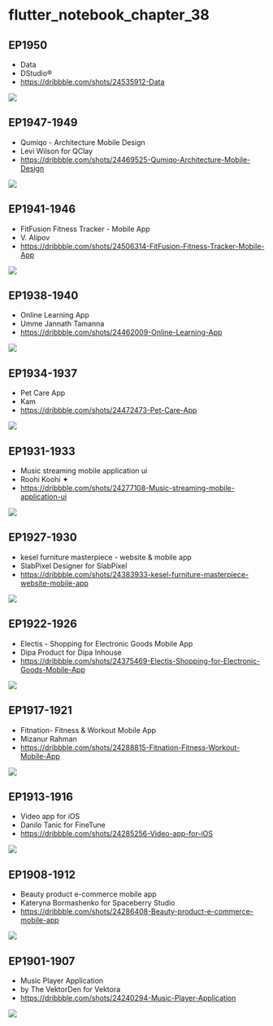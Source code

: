 # flutter_notebook_chapter_38

## EP1950

- Data
- DStudio®
- https://dribbble.com/shots/24535912-Data

<img src="https://cdn.dribbble.com/userupload/15640406/file/original-09a580f241544c6ae643773795ae4eb2.png?resize=1600x1200"/>

## EP1947-1949

- Qumiqo - Architecture Mobile Design
- Levi Wilson for QClay
- https://dribbble.com/shots/24469525-Qumiqo-Architecture-Mobile-Design

<img src="https://cdn.dribbble.com/userupload/15446290/file/original-90b7de08551dc6025d91c2564457e0e5.png?resize=1905x1429"/>


## EP1941-1946

- FitFusion Fitness Tracker - Mobile App
- V. Alipov
- https://dribbble.com/shots/24506314-FitFusion-Fitness-Tracker-Mobile-App

<img src="https://cdn.dribbble.com/userupload/15553450/file/original-80024845071a568fe3550f64019c1aec.png?resize=1905x1429"/>


## EP1938-1940

- Online Learning App
- Umme Jannath Tamanna
- https://dribbble.com/shots/24462009-Online-Learning-App

<img src="https://cdn.dribbble.com/userupload/15423622/file/original-ad5f0c1e72ac1d02b38697206e48fed9.png?resize=1400x1050"/>

## EP1934-1937

- Pet Care App
- Kam
- https://dribbble.com/shots/24472473-Pet-Care-App

<img src="https://cdn.dribbble.com/userupload/15454485/file/original-3b9a7d7ebbe9b6c7ec7812de7d6918f4.png?resize=1600x1600"/>

## EP1931-1933

- Music streaming mobile application ui
- Roohi Koohi ✦
- https://dribbble.com/shots/24277108-Music-streaming-mobile-application-ui

<img src="https://cdn.dribbble.com/userupload/14881954/file/original-051e19d16c48e8cdf92993218ca7d4da.png?resize=1905x1429"/>


## EP1927-1930

- kesel furniture masterpiece - website & mobile app
- SlabPixel Designer for SlabPixel
- https://dribbble.com/shots/24383933-kesel-furniture-masterpiece-website-mobile-app

<img src="https://cdn.dribbble.com/userupload/15192466/file/original-d71b17072c947a47857bdf3e560c5314.png?resize=1905x1431"/>


## EP1922-1926

- Electis - Shopping for Electronic Goods Mobile App
- Dipa Product for Dipa Inhouse
- https://dribbble.com/shots/24375469-Electis-Shopping-for-Electronic-Goods-Mobile-App

<img src="https://cdn.dribbble.com/userupload/15168902/file/original-3682a43f9f0a287aba7459fba6e1cf80.jpg?resize=1600x1200"/>


## EP1917-1921

- Fitnation- Fitness & Workout Mobile App
- Mizanur Rahman
- https://dribbble.com/shots/24288815-Fitnation-Fitness-Workout-Mobile-App

<img src="https://cdn.dribbble.com/userupload/14917864/file/original-94b17165f1451da77b31ee8c9625997c.jpg?resize=1600x1200"/>

## EP1913-1916

- Video app for iOS
- Danilo Tanic for FineTune
- https://dribbble.com/shots/24285256-Video-app-for-iOS

<img src="https://cdn.dribbble.com/userupload/14906886/file/original-9b5ab8583f1e8a6c15de6336e2d472b5.png?resize=1600x1199"/>

## EP1908-1912

- Beauty product e-commerce mobile app
- Kateryna Bormashenko for Spaceberry Studio
- https://dribbble.com/shots/24286408-Beauty-product-e-commerce-mobile-app

<img src="https://cdn.dribbble.com/userupload/14910440/file/original-e491d9559621ccaa1ac293acdbf11071.png?resize=1905x1429"/>

## EP1901-1907

- Music Player Application
- by The VektorDen for Vektora
- https://dribbble.com/shots/24240294-Music-Player-Application

<img src="https://cdn.dribbble.com/userupload/14775943/file/original-0bf98749dc2ef0a1e75bb86f77c84e3e.png?resize=1600x1200"/>